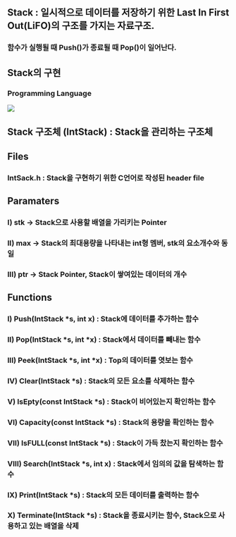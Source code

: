 ## Stack : 일시적으로 데이터를 저장하기 위한 Last In First Out(LiFO)의 구조를 가지는 자료구조.
### 함수가 실행될 때 Push()가 종료될 때 Pop()이 일어난다.
## Stack의 구현
### Programming Language 
<img src="https://img.shields.io/badge/C-3776AB?style=for-the-badge&logo=C&logoColor=black">

## Stack 구조체 (IntStack) : Stack을 관리하는 구조체
## Files
### IntSack.h : Stack을 구현하기 위한 C언어로 작성된 header file
## Paramaters
### I) stk -> Stack으로 사용할 배열을 가리키는 Pointer
### II) max -> Stack의 최대용량을 나타내는 int형 멤버, stk의 요소개수와 동일
### III) ptr -> Stack Pointer, Stack이 쌓여있는 데이터의 개수

## Functions
### I) Push(IntStack *s, int x) : Stack에 데이터를 추가하는 함수
### II) Pop(IntStack *s, int *x) : Stack에서 데이터를 빼내는 함수
### III) Peek(IntStack *s, int *x) : Top의 데이터를 엿보는 함수
### IV) Clear(IntStack *s) : Stack의 모든 요소를 삭제하는 함수
### V) IsEpty(const IntStack *s) : Stack이 비어있는지 확인하는 함수
### VI) Capacity(const IntStack *s) : Stack의 용량을 확인하는 함수
### VII) IsFULL(const IntStack *s) : Stack이 가득 찼는지 확인하는 함수
### VIII) Search(IntStack *s, int x) : Stack에서 임의의 값을 탐색하는 함수
### IX) Print(IntStack *s) : Stack의 모든 데이터를 출력하는 함수
### X) Terminate(IntStack *s) : Stack을 종료시키는 함수, Stack으로 사용하고 있는 배열을 삭제

